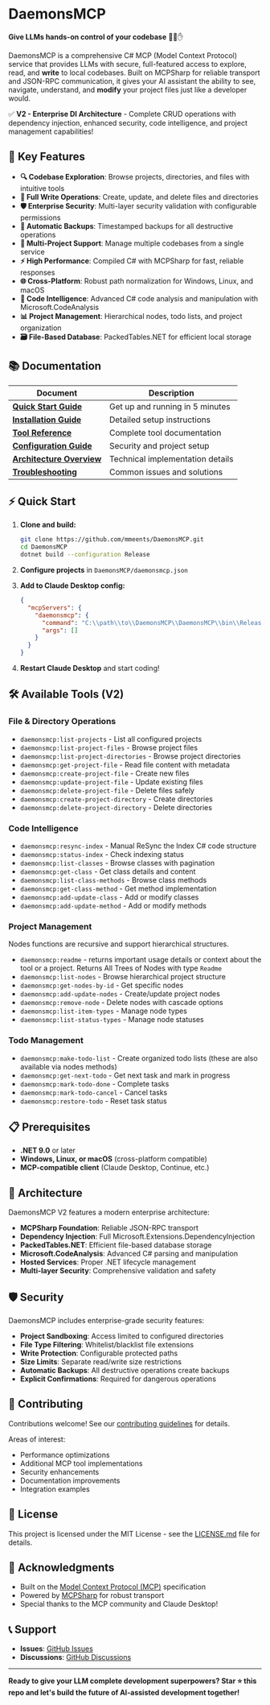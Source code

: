 ﻿# DaemonsMCP

**Give LLMs hands-on control of your codebase** 🐁️‍🗨️✋

DaemonsMCP is a comprehensive C# MCP (Model Context Protocol) service that provides LLMs with secure, full-featured access to explore, read, and **write** to local codebases. Built on MCPSharp for reliable transport and JSON-RPC communication, it gives your AI assistant the ability to see, navigate, understand, and **modify** your project files just like a developer would.

✅ **V2 - Enterprise DI Architecture** - Complete CRUD operations with dependency injection, enhanced security, code intelligence, and project management capabilities!

## 🚀 Key Features

- **🔍 Codebase Exploration**: Browse projects, directories, and files with intuitive tools
- **📝 Full Write Operations**: Create, update, and delete files and directories
- **🛡️ Enterprise Security**: Multi-layer security validation with configurable permissions
- **💾 Automatic Backups**: Timestamped backups for all destructive operations
- **📁 Multi-Project Support**: Manage multiple codebases from a single service
- **⚡ High Performance**: Compiled C# with MCPSharp for fast, reliable responses
- **🌐 Cross-Platform**: Robust path normalization for Windows, Linux, and macOS
- **🧠 Code Intelligence**: Advanced C# code analysis and manipulation with Microsoft.CodeAnalysis
- **📊 Project Management**: Hierarchical nodes, todo lists, and project organization
- **🗃️ File-Based Database**: PackedTables.NET for efficient local storage

## 📚 Documentation

| Document | Description |
|----------|-------------|
| **[Quick Start Guide](docs/QUICKSTART.md)** | Get up and running in 5 minutes |
| **[Installation Guide](docs/INSTALLATION.md)** | Detailed setup instructions |
| **[Tool Reference](docs/TOOLS.md)** | Complete tool documentation |
| **[Configuration Guide](docs/CONFIGURATION.md)** | Security and project setup |
| **[Architecture Overview](docs/ARCHITECTURE.md)** | Technical implementation details |
| **[Troubleshooting](docs/TROUBLESHOOTING.md)** | Common issues and solutions |

## ⚡ Quick Start

1. **Clone and build:**
   ```bash
   git clone https://github.com/mmeents/DaemonsMCP.git
   cd DaemonsMCP
   dotnet build --configuration Release
   ```

2. **Configure projects** in `DaemonsMCP/daemonsmcp.json`

3. **Add to Claude Desktop config:**
   ```json
   {
     "mcpServers": {
       "daemonsmcp": {
         "command": "C:\\path\\to\\DaemonsMCP\\DaemonsMCP\\bin\\Release\\net9.0-windows7.0\\DaemonsMCP.exe",
         "args": []
       }
     }
   }
   ```

4. **Restart Claude Desktop** and start coding!

## 🛠️ Available Tools (V2)

### File & Directory Operations
- `daemonsmcp:list-projects` - List all configured projects
- `daemonsmcp:list-project-files` - Browse project files
- `daemonsmcp:list-project-directories` - Browse project directories
- `daemonsmcp:get-project-file` - Read file content with metadata
- `daemonsmcp:create-project-file` - Create new files
- `daemonsmcp:update-project-file` - Update existing files
- `daemonsmcp:delete-project-file` - Delete files safely
- `daemonsmcp:create-project-directory` - Create directories
- `daemonsmcp:delete-project-directory` - Delete directories

### Code Intelligence
- `daemonsmcp:resync-index` - Manual ReSync the Index C# code structure
- `daemonsmcp:status-index` - Check indexing status
- `daemonsmcp:list-classes` - Browse classes with pagination
- `daemonsmcp:get-class` - Get class details and content
- `daemonsmcp:list-class-methods` - Browse class methods
- `daemonsmcp:get-class-method` - Get method implementation
- `daemonsmcp:add-update-class` - Add or modify classes
- `daemonsmcp:add-update-method` - Add or modify methods

### Project Management
Nodes functions are recursive and support hierarchical structures.
- `daemonsmcp:readme` - returns important usage details or context about the tool or a project. Returns All Trees of Nodes with type `Readme` 
- `daemonsmcp:list-nodes` - Browse hierarchical project structure
- `daemonsmcp:get-nodes-by-id` - Get specific nodes
- `daemonsmcp:add-update-nodes` - Create/update project nodes
- `daemonsmcp:remove-node` - Delete nodes with cascade options
- `daemonsmcp:list-item-types` - Manage node types
- `daemonsmcp:list-status-types` - Manage node statuses

### Todo Management
- `daemonsmcp:make-todo-list` - Create organized todo lists (these are also available via nodes methods)
- `daemonsmcp:get-next-todo` - Get next task and mark in progress
- `daemonsmcp:mark-todo-done` - Complete tasks
- `daemonsmcp:mark-todo-cancel` - Cancel tasks
- `daemonsmcp:restore-todo` - Reset task status

## 📋 Prerequisites

- **.NET 9.0** or later
- **Windows, Linux, or macOS** (cross-platform compatible)
- **MCP-compatible client** (Claude Desktop, Continue, etc.)

## 🔧 Architecture

DaemonsMCP V2 features a modern enterprise architecture:

- **MCPSharp Foundation**: Reliable JSON-RPC transport
- **Dependency Injection**: Full Microsoft.Extensions.DependencyInjection
- **PackedTables.NET**: Efficient file-based database storage
- **Microsoft.CodeAnalysis**: Advanced C# parsing and manipulation
- **Hosted Services**: Proper .NET lifecycle management
- **Multi-layer Security**: Comprehensive validation and safety

## 🛡️ Security

DaemonsMCP includes enterprise-grade security features:

- **Project Sandboxing**: Access limited to configured directories
- **File Type Filtering**: Whitelist/blacklist file extensions
- **Write Protection**: Configurable protected paths
- **Size Limits**: Separate read/write size restrictions
- **Automatic Backups**: All destructive operations create backups
- **Explicit Confirmations**: Required for dangerous operations

## 🤝 Contributing

Contributions welcome! See our [contributing guidelines](docs/CONTRIBUTING.md) for details.

Areas of interest:
- Performance optimizations
- Additional MCP tool implementations
- Security enhancements
- Documentation improvements
- Integration examples

## 📝 License

This project is licensed under the MIT License - see the [LICENSE.md](LICENSE.md) file for details.

## 🙏 Acknowledgments

- Built on the [Model Context Protocol (MCP)](https://modelcontextprotocol.io/) specification
- Powered by [MCPSharp](https://github.com/afrise/MCPSharp) for robust transport
- Special thanks to the MCP community and Claude Desktop!

## 📞 Support

- **Issues**: [GitHub Issues](https://github.com/mmeents/DaemonsMCP/issues)
- **Discussions**: [GitHub Discussions](https://github.com/mmeents/DaemonsMCP/discussions)

---

**Ready to give your LLM complete development superpowers? Star ⭐ this repo and let's build the future of AI-assisted development together!**
